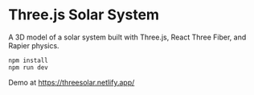 # Three.js Solar System

A 3D model of a solar system built with Three.js, React Three Fiber, and Rapier physics.

```shell
npm install
npm run dev
```

Demo at https://threesolar.netlify.app/